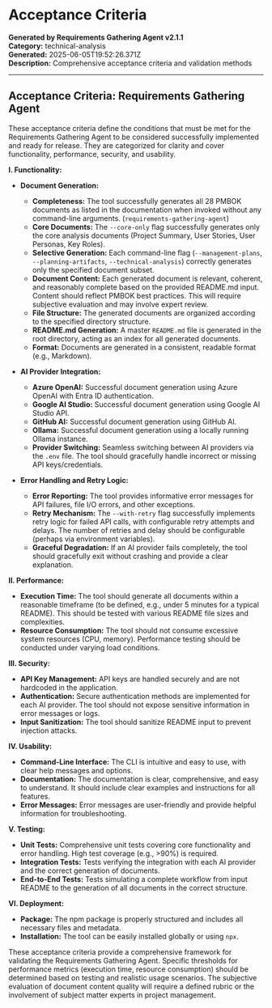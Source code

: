 # Acceptance Criteria

**Generated by Requirements Gathering Agent v2.1.1**  
**Category:** technical-analysis  
**Generated:** 2025-06-05T19:52:26.371Z  
**Description:** Comprehensive acceptance criteria and validation methods

---

## Acceptance Criteria: Requirements Gathering Agent

These acceptance criteria define the conditions that must be met for the Requirements Gathering Agent to be considered successfully implemented and ready for release.  They are categorized for clarity and cover functionality, performance, security, and usability.

**I. Functionality:**

* **Document Generation:**
    * **Completeness:**  The tool successfully generates all 28 PMBOK documents as listed in the documentation when invoked without any command-line arguments. (`requirements-gathering-agent`)
    * **Core Documents:** The `--core-only` flag successfully generates only the core analysis documents (Project Summary, User Stories, User Personas, Key Roles).
    * **Selective Generation:**  Each command-line flag (`--management-plans`, `--planning-artifacts`, `--technical-analysis`) correctly generates only the specified document subset.
    * **Document Content:**  Each generated document is relevant, coherent, and reasonably complete based on the provided README.md input.  Content should reflect PMBOK best practices.  This will require subjective evaluation and may involve expert review.
    * **File Structure:** The generated documents are organized according to the specified directory structure.
    * **README.md Generation:** A master `README.md` file is generated in the root directory, acting as an index for all generated documents.
    * **Format:** Documents are generated in a consistent, readable format (e.g., Markdown).

* **AI Provider Integration:**
    * **Azure OpenAI:**  Successful document generation using Azure OpenAI with Entra ID authentication.
    * **Google AI Studio:** Successful document generation using Google AI Studio API.
    * **GitHub AI:** Successful document generation using GitHub AI.
    * **Ollama:** Successful document generation using a locally running Ollama instance.
    * **Provider Switching:** Seamless switching between AI providers via the `.env` file.  The tool should gracefully handle incorrect or missing API keys/credentials.

* **Error Handling and Retry Logic:**
    * **Error Reporting:** The tool provides informative error messages for API failures, file I/O errors, and other exceptions.
    * **Retry Mechanism:** The `--with-retry` flag successfully implements retry logic for failed API calls, with configurable retry attempts and delays.  The number of retries and delay should be configurable (perhaps via environment variables).
    * **Graceful Degradation:** If an AI provider fails completely, the tool should gracefully exit without crashing and provide a clear explanation.

**II. Performance:**

* **Execution Time:** The tool should generate all documents within a reasonable timeframe (to be defined, e.g., under 5 minutes for a typical README).  This should be tested with various README file sizes and complexities.
* **Resource Consumption:** The tool should not consume excessive system resources (CPU, memory).  Performance testing should be conducted under varying load conditions.

**III. Security:**

* **API Key Management:** API keys are handled securely and are not hardcoded in the application.
* **Authentication:** Secure authentication methods are implemented for each AI provider.  The tool should not expose sensitive information in error messages or logs.
* **Input Sanitization:** The tool should sanitize README input to prevent injection attacks.

**IV. Usability:**

* **Command-Line Interface:** The CLI is intuitive and easy to use, with clear help messages and options.
* **Documentation:** The documentation is clear, comprehensive, and easy to understand.  It should include clear examples and instructions for all features.
* **Error Messages:** Error messages are user-friendly and provide helpful information for troubleshooting.


**V.  Testing:**

* **Unit Tests:**  Comprehensive unit tests covering core functionality and error handling.  High test coverage (e.g., >90%) is required.
* **Integration Tests:**  Tests verifying the integration with each AI provider and the correct generation of documents.
* **End-to-End Tests:**  Tests simulating a complete workflow from input README to the generation of all documents in the correct structure.


**VI.  Deployment:**

* **Package:** The npm package is properly structured and includes all necessary files and metadata.
* **Installation:** The tool can be easily installed globally or using `npx`.


These acceptance criteria provide a comprehensive framework for validating the Requirements Gathering Agent.  Specific thresholds for performance metrics (execution time, resource consumption) should be determined based on testing and realistic usage scenarios.  The subjective evaluation of document content quality will require a defined rubric or the involvement of subject matter experts in project management.
